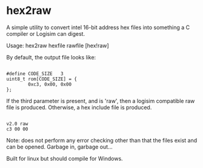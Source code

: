 <H1>hex2raw</H1>

A simple utility to convert intel 16-bit address hex files into something a C compiler or Logisim can digest.

Usage: hex2raw hexfile rawfile [hex!raw]

By default, the output file looks like:

<pre><code>
#define CODE_SIZE	3
uint8_t rom[CODE_SIZE] = {
		0xc3, 0x00, 0x00
};
</code></pre>

If the third parameter is present, and is 'raw', then a logisim compatible raw file is produced. Otherwise, a hex include file is produced.

<pre><code>
v2.0 raw
c3 00 00
</code></pre>

Note: does not perform any error checking other than that the files exist and can be opened. Garbage in, garbage out... 

Built for linux but should compile for Windows.
